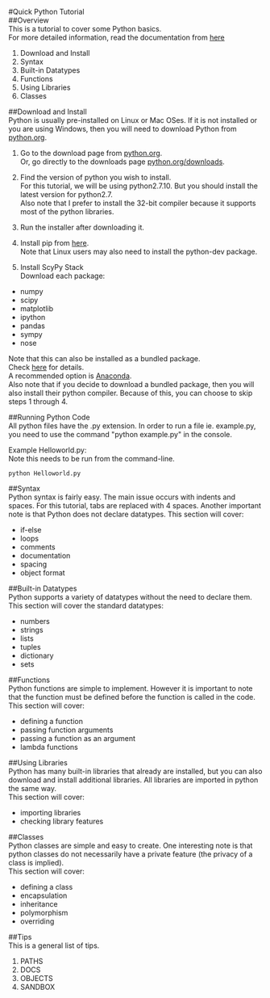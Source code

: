 #Quick Python Tutorial  
##Overview  
This is a tutorial to cover some Python basics.  
For more detailed information, read the documentation from [here](https://docs.python.org/2/) 

1. Download and Install  
2. Syntax  
3. Built-in Datatypes  
4. Functions  
5. Using Libraries  
6. Classes  

##Download and Install  
Python is usually pre-installed on Linux or Mac OSes. If it is not installed or you are using Windows, then you will need to download Python from [python.org](https://www.python.org).  

1. Go to the download page from [python.org](https://www.python.org).  
   Or, go directly to the downloads page [python.org/downloads](https://www.python.org/downloads).  

2. Find the version of python you wish to install.  
   For this tutorial, we will be using python2.7.10. But you should install the latest version for python2.7.  
   Also note that I prefer to install the 32-bit compiler because it supports most of the python libraries.  

3. Run the installer after downloading it.
 
4. Install pip from [here](https://pip.pypa.io/en/latest/installing).  
   Note that Linux users may also need to install the python-dev package.   

5. Install ScyPy Stack  
   Download each package:  
  * numpy  
  * scipy  
  * matplotlib  
  * ipython  
  * pandas  
  * sympy  
  * nose  

   Note that this can also be installed as a bundled package.  
   Check [here](www.scipy.org/install.html) for details.  
   A recommended option is [Anaconda](https://www.continuum.io/downloads).  
   Also note that if you decide to download a bundled package, then you will also install their python compiler. Because of this, you can choose to skip steps 1 through 4.  

##Running Python Code  
All python files have the .py extension. In order to run a file ie. example.py, you need to use the command "python example.py" in the console.  

Example Helloworld.py:  
Note this needs to be run from the command-line.
```
python Helloworld.py
```

##Syntax    
Python syntax is fairly easy. The main issue occurs with indents and spaces. For this tutorial, tabs are replaced with 4 spaces. Another important note is that Python does not declare datatypes.
This section will cover:
* if-else
* loops
* comments
* documentation
* spacing
* object format
   
##Built-in Datatypes    
Python supports a variety of datatypes without the need to declare them. 
This section will cover the standard datatypes:  
* numbers  
* strings  
* lists  
* tuples  
* dictionary  
* sets  

##Functions  
Python functions are simple to implement. However it is important to note that the function must be defined before the function is called in the code.  
This section will cover:  
* defining a function  
* passing function arguments  
* passing a function as an argument  
* lambda functions  

##Using Libraries  
Python has many built-in libraries that already are installed, but you can also download and install additional libraries. All libraries are imported in python the same way.  
This section will cover:  
* importing libraries  
* checking library features  

##Classes  
Python classes are simple and easy to create. One interesting note is that python classes do not necessarily have a private feature (the privacy of a class is implied).  
This section will cover:  
* defining a class  
* encapsulation  
* inheritance  
* polymorphism  
* overriding  

##Tips  
This is a general list of tips.  
1. PATHS  
2. DOCS  
3. OBJECTS  
4. SANDBOX  

